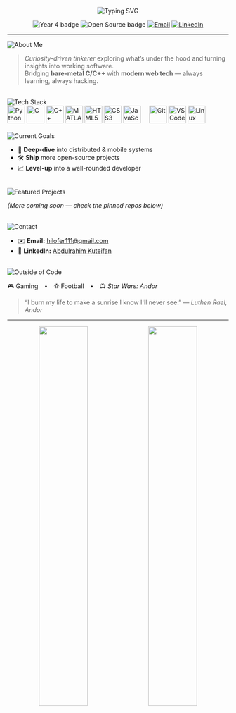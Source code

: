 <!-- Typing-effect banner -->
<p align="center">
  <img src="https://readme-typing-svg.herokuapp.com?font=Fira+Code&size=28&pause=1000&center=true&vCenter=true&width=750&lines=Hey+there!+I'm+Abdulrahim+Kuteifan+👋;Computer+Engineering+%E2%80%A2+Year+4;Master+Track:+Mobile+%26+Distributed+Systems" alt="Typing SVG"/>
</p>

<!-- Slim badges row -->
<p align="center">
  <img alt="Year 4 badge"  src="https://img.shields.io/badge/Year%204-Computer%20Engineering-1d9bf0?style=flat">
  <img alt="Open Source badge" src="https://img.shields.io/badge/Open%20Source-Friendly-34c759?style=flat">
  <a href="mailto:hilofer111@gmail.com"><img alt="Email" src="https://img.shields.io/badge/Email-hilofer111@gmail.com-ea4335?style=flat&logo=gmail&logoColor=white"></a>
  <a href="https://se.linkedin.com/in/abdulrahim-kuteifan-1045bb146"><img alt="LinkedIn" src="https://img.shields.io/badge/LinkedIn-Abdulrahim%20Kuteifan-0a66c2?style=flat&logo=linkedin&logoColor=white"></a>
</p>

---
<!-- ───── slim, one-shot typing banners (left-aligned) ───── -->

<section id="about-me" aria-labelledby="about-me-title">
  <img id="about-me-title"
       src="https://readme-typing-svg.demolab.com/?font=Fira+Code&size=28&duration=2000&pause=800&color=1ABC9C&center=false&vCenter=false&width=350&lines=About+Me&repeat=false"
       alt="About Me" />

  > *Curiosity-driven tinkerer* exploring what’s under the hood and turning insights into working software.<br>
  > Bridging **bare-metal C/C++** with **modern web tech** — always learning, always hacking.
</section>

<br>

<section id="tech-stack" aria-labelledby="tech-stack-title">
  <img id="tech-stack-title"
       src="https://readme-typing-svg.demolab.com/?font=Fira+Code&size=28&duration=2000&pause=800&color=F39C12&center=false&vCenter=false&width=350&lines=Tech+Stack&repeat=false"
       alt="Tech Stack" />

  <!-- ---------- LANGUAGES & TOOLS (inline icons) ---------- -->
  <div align="left">
    <img src="https://cdn.jsdelivr.net/gh/devicons/devicon/icons/python/python-original.svg"         alt="Python"     height="40"/>
    <img src="https://cdn.jsdelivr.net/gh/devicons/devicon/icons/c/c-original.svg"                   alt="C"          height="40"/>
    <img src="https://cdn.jsdelivr.net/gh/devicons/devicon/icons/cplusplus/cplusplus-original.svg"   alt="C++"        height="40"/>
    <img src="https://cdn.jsdelivr.net/gh/devicons/devicon/icons/matlab/matlab-original.svg"         alt="MATLAB"     height="40"/>
    <img src="https://cdn.jsdelivr.net/gh/devicons/devicon/icons/html5/html5-original.svg"           alt="HTML5"      height="40"/>
    <img src="https://cdn.jsdelivr.net/gh/devicons/devicon/icons/css3/css3-original.svg"             alt="CSS3"       height="40"/>
    <img src="https://cdn.jsdelivr.net/gh/devicons/devicon/icons/javascript/javascript-original.svg" alt="JavaScript" height="40"/>
    &nbsp;&nbsp;&nbsp;
    <img src="https://cdn.jsdelivr.net/gh/devicons/devicon/icons/git/git-original.svg"               alt="Git"        height="40"/>
    <img src="https://cdn.jsdelivr.net/gh/devicons/devicon/icons/vscode/vscode-original.svg"         alt="VS Code"    height="40"/>
    <img src="https://cdn.jsdelivr.net/gh/devicons/devicon/icons/linux/linux-original.svg"           alt="Linux"      height="40"/>
  </div>
</section>

<br>

<section id="current-goals" aria-labelledby="current-goals-title">
  <img id="current-goals-title"
       src="https://readme-typing-svg.demolab.com/?font=Fira+Code&size=28&duration=2000&pause=800&color=9B59B6&center=false&vCenter=false&width=350&lines=Current+Goals&repeat=false"
       alt="Current Goals" />

  - 🚀 **Deep-dive** into distributed & mobile systems  
  - 🛠️ **Ship** more open-source projects  
  - 📈 **Level-up** into a well-rounded developer
</section>

<br>

<section id="featured-projects" aria-labelledby="featured-projects-title">
  <img id="featured-projects-title"
       src="https://readme-typing-svg.demolab.com/?font=Fira+Code&size=28&duration=2000&pause=800&color=E67E22&center=false&vCenter=false&width=350&lines=Featured+Projects&repeat=false"
       alt="Featured Projects" />

  *(More coming soon — check the pinned repos below)*
</section>

<br>

<section id="contact" aria-labelledby="contact-title">
  <img id="contact-title"
       src="https://readme-typing-svg.demolab.com/?font=Fira+Code&size=28&duration=2000&pause=800&color=3498DB&center=false&vCenter=false&width=350&lines=Contact&repeat=false"
       alt="Contact" />

  - ✉️ **Email:** hilofer111@gmail.com  
  - 💼 **LinkedIn:** [Abdulrahim Kuteifan](https://se.linkedin.com/in/abdulrahim-kuteifan-1045bb146)
</section>

<br>

<section id="outside-of-code" aria-labelledby="outside-of-code-title">
  <img id="outside-of-code-title"
       src="https://readme-typing-svg.demolab.com/?font=Fira+Code&size=28&duration=2000&pause=800&color=2ECC71&center=false&vCenter=false&width=350&lines=Outside+of+Code&repeat=false"
       alt="Outside of Code" />

  🎮 Gaming • ⚽️ Football • 📺 *Star Wars: Andor*  

  > “I burn my life to make a sunrise I know I'll never see.” — *Luthen Rael, Andor*
</section>

---

<!-- GitHub Stats -->
<div align="center">
  <img src="https://github-readme-stats.vercel.app/api?username=Rahim-Kut&theme=vue-dark&show_icons=true&hide_border=true&count_private=true"
       width="47%"/>
  &nbsp;
  <img src="https://github-readme-streak-stats.herokuapp.com?user=Rahim-Kut&theme=vue-dark&hide_border=true"
       width="47%"/>
</div>
